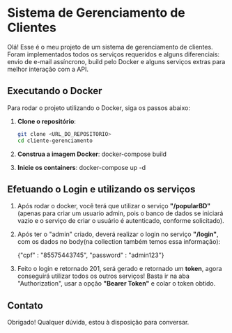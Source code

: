 # Sistema de Gerenciamento de Clientes

Olá! Esse é o meu projeto de um sistema de gerenciamento de clientes. Foram implementados todos os serviços requeridos e alguns diferenciais: envio de e-mail assíncrono, build pelo Docker e alguns serviços extras para melhor interação com a API.

## Executando o Docker

Para rodar o projeto utilizando o Docker, siga os passos abaixo:

1. **Clone o repositório**:
   ```bash
   git clone <URL_DO_REPOSITORIO>
   cd cliente-gerenciamento

2. **Construa a imagem Docker**:
   docker-compose build

3. **Inicie os containers**:
   docker-compose up -d

## Efetuando o Login e utilizando os serviços

1. Após rodar o docker, você terá que utilizar o serviço **"/popularBD"** (apenas para criar um usuario admin, pois o banco de dados se iniciará vazio e o serviço de criar o usuário é autenticado, conforme solicitado).

2. Após ter o "admin" criado, deverá realizar o login no serviço **"/login"**, com os dados no body(na collection também temos essa informação):

   {"cpf" : "85575443745", "password" : "admin123"}

4. Feito o login e retornado 201, será gerado e retornado um **token**, agora conseguirá utilizar todos os outros serviços! Basta ir na aba "Authorization", usar a opção **"Bearer Token"** e colar o token obtido.

## Contato

Obrigado! Qualquer dúvida, estou à disposição para conversar.
